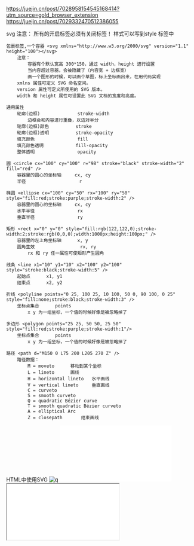 https://juejin.cn/post/7028958154545168414?utm_source=gold_browser_extension
https://juejin.cn/post/7029332470512386055

svg
    注意：
        所有的开启标签必须有关闭标签！
        样式可以写到style 标签中

    包裹标签,一个容器 <svg xmlns="http://www.w3.org/2000/svg" version="1.1" height="100"></svg>
        注意：
            容器有个默认宽高 300*150，通过 width，height 进行设置
            当内容超过容器，会被隐藏了（内容宽 + 边框宽）
            画一个图形的时候，可以画个草图，标上坐标画出来，在用代码实现
        xmlns 属性可定义 SVG 命名空间。
        version 属性可定义所使用的 SVG 版本。
        width 和 height 属性可设置此 SVG 文档的宽度和高度。

    通用属性
        轮廓(边框)              stroke-width
            边框会和内容进行重叠，以边对半分
        轮廓(边框)颜色          stroke
        轮廓(边框)透明          stroke-opacity
        填充颜色                fill
        填充颜色透明            fill-opacity
        整体透明                opacity

    圆 <circle cx="100" cy="100" r="98" stroke="black" stroke-width="2" fill="red" />
        容器里的圆心的坐标轴     cx, cy
        半径                    r

    椭圆 <ellipse cx="100" cy="50" rx="100" ry="50" style="fill:red;stroke:purple;stroke-width:2" />
        容器里的圆心的坐标轴     cx, cy
        水平半径                rx
        垂直半径                ry

    矩形 <rect x="0" y="0" style="fill:rgb(122,122,0);stroke-width:2;stroke:rgb(0,0,0);width:1000px;height:100px;" />
        容器里的左上角坐标轴      x, y
        圆角生效                 rx, ry
            rx 和 ry 任一属性可使矩形产生圆角

    线条 <line x1="10" y1="10" x2="100" y2="100" style="stroke:black;stroke-width:5" />
        起始点      x1, y1
        结束点      x2, y2

    折线 <polyline points="0 25, 100 25, 10 100, 50 0, 90 100, 0 25" style="fill:none;stroke:black;stroke-width:3" />
        坐标点集合      points
            x y 为一组坐标，一个值的时候好像是被忽略掉了

    多边形 <polygon points="25 25, 50 50, 25 50" style="fill:red;stroke:purple;stroke-width:1"/>
        坐标点集合      points
            x y 为一组坐标，一个值的时候好像是被忽略掉了

    路径 <path d="M150 0 L75 200 L205 270 Z" />
        路径数据：
            M = moveto      移动到某个坐标
            L = lineto      画线
            H = horizontal lineto   水平画线
            V = vertical lineto     垂直画线
            C = curveto
            S = smooth curveto
            Q = quadratic Bézier curve
            T = smooth quadratic Bézier curveto
            A = elliptical Arc
            Z = closepath       结束画线



HTML中使用SVG
    <img title="q" src="./test.svg"/>
    <embed src="./test.svg" type="image/svg+xml" />
    <object title="q" data="./test.svg" type="image/svg+xml"></object>
    <iframe src="./test.svg"></iframe>


